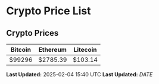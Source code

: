# Crypto Price List

## Crypto Prices
| Bitcoin | Ethereum | Litecoin |
| ------- | -------- | -------- |
| $99296 | $2785.39 | $103.14 |
**Last Updated:** 2025-02-04 15:40 UTC
**Last Updated:** $DATE$
